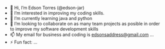 - 👋 Hi, I’m Edson Torres (@edson-jar)
- 👀 I’m interested in improving my coding skills.
- 🌱 I’m currently learning java and python
- 💞️ I’m looking to collaborate on as many team projects as posible in order to improve my software development skills
- 📫 My email for business and coding is edsonsaddress@gmail.com ...
- ⚡ Fun fact: ...

<!---
edson-jar/edson-jar is a ✨ special ✨ repository because its `README.md` (this file) appears on your GitHub profile.
You can click the Preview link to take a look at your changes.
--->
